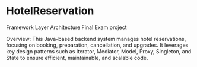 # HotelReservation
Framework Layer Architecture Final Exam project

Overview:
This Java-based backend system manages hotel reservations, focusing on booking, preparation, cancellation, and upgrades. It leverages key design patterns such as Iterator, Mediator, Model, Proxy, Singleton, and State to ensure efficient, maintainable, and scalable code. 
